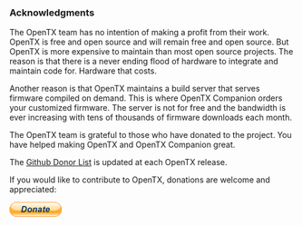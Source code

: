 
### Acknowledgments

The OpenTX team has no intention of making a profit from their work. OpenTX is free and open source and will remain free and open source. But OpenTX is more expensive to maintain than most open source projects. The reason is that there is a never ending flood of hardware to integrate and maintain code for. Hardware that costs.

Another reason is that OpenTX maintains a build server that serves firmware compiled on demand. This is where OpenTX Companion orders your customized firmware. The server is not for free and the bandwidth is ever increasing with tens of thousands of firmware downloads each month.

The OpenTX team is grateful to those who have donated to the project. You have helped making OpenTX and OpenTX Companion great.

The [Github Donor List](https://github.com/opentx/opentx/blob/master/DONATIONS.txt) is updated at each OpenTX release.

If you would like to contribute to OpenTX, donations are welcome and appreciated:

[![](btn_donate_LG.gif)](https://www.paypal.com/cgi-bin/webscr?cmd=_s-xclick&hosted_button_id=DJ9MASSKVW8WN)